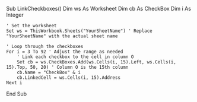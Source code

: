 Sub LinkCheckboxes()
    Dim ws As Worksheet
    Dim cb As CheckBox
    Dim i As Integer
    
    ' Set the worksheet
    Set ws = ThisWorkbook.Sheets("YourSheetName") ' Replace "YourSheetName" with the actual sheet name
    
    ' Loop through the checkboxes
    For i = 3 To 92 ' Adjust the range as needed
        ' Link each checkbox to the cell in column O
        Set cb = ws.CheckBoxes.Add(ws.Cells(i, 15).Left, ws.Cells(i, 15).Top, 50, 20) ' Column O is the 15th column
        cb.Name = "CheckBox" & i
        cb.LinkedCell = ws.Cells(i, 15).Address
    Next i
End Sub




